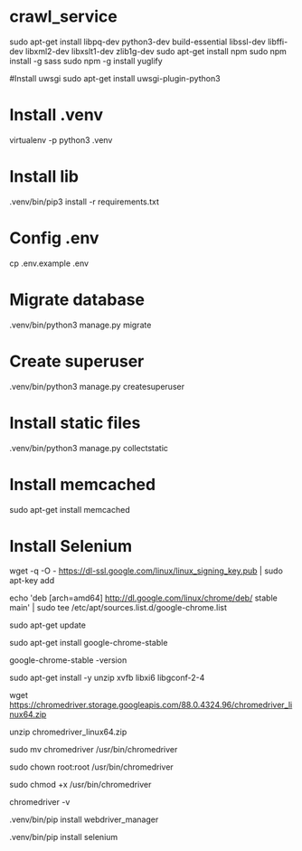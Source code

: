 # crawl_service
sudo apt-get install libpq-dev python3-dev build-essential libssl-dev libffi-dev libxml2-dev libxslt1-dev zlib1g-dev
sudo apt-get install npm
sudo npm install -g sass
sudo npm -g install yuglify

#Install uwsgi
sudo apt-get install uwsgi-plugin-python3

# Install .venv
virtualenv -p python3 .venv

# Install lib
.venv/bin/pip3 install -r requirements.txt

# Config .env
cp .env.example .env

# Migrate database
.venv/bin/python3 manage.py migrate

# Create superuser
.venv/bin/python3 manage.py createsuperuser

# Install static files
.venv/bin/python3 manage.py collectstatic

# Install memcached
sudo apt-get install memcached

# Install Selenium
wget -q -O - https://dl-ssl.google.com/linux/linux_signing_key.pub | sudo apt-key add 

echo 'deb [arch=amd64] http://dl.google.com/linux/chrome/deb/ stable main' | sudo tee /etc/apt/sources.list.d/google-chrome.list

sudo apt-get update 

sudo apt-get install google-chrome-stable

google-chrome-stable -version

sudo apt-get install -y unzip xvfb libxi6 libgconf-2-4

wget https://chromedriver.storage.googleapis.com/88.0.4324.96/chromedriver_linux64.zip

unzip chromedriver_linux64.zip

sudo mv chromedriver /usr/bin/chromedriver

sudo chown root:root /usr/bin/chromedriver

sudo chmod +x /usr/bin/chromedriver

chromedriver -v

.venv/bin/pip install webdriver_manager

.venv/bin/pip install selenium


